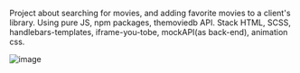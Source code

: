 Project about searching for movies, and adding favorite movies to a client's library. Using pure JS, npm packages, themoviedb API.
Stack HTML, SCSS, handlebars-templates, iframe-you-tobe, mockAPI(as back-end), animation css. 

![image](https://user-images.githubusercontent.com/92175747/185325788-afbe2f2d-1f16-468c-9cff-eb333a6721c9.png)
